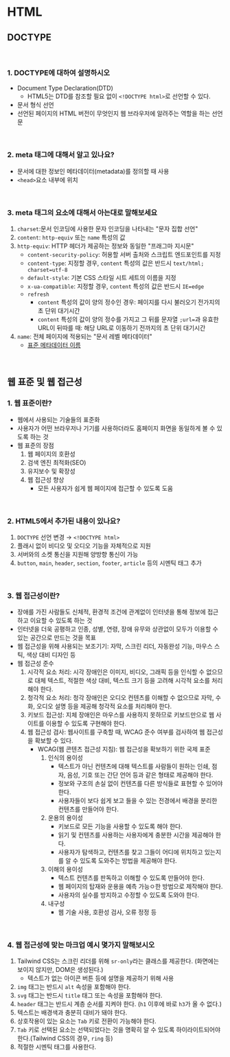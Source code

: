 # HTML

## DOCTYPE

&nbsp;

### 1. DOCTYPE에 대하여 설명하시오

- Document Type Declaration(DTD)
  - HTML5는 DTD를 참조할 필요 없이 `<!DOCTYPE html>`로 선언할 수 있다.
- 문서 형식 선언
- 선언된 페이지의 HTML 버전이 무엇인지 웹 브라우저에 알려주는 역할을 하는 선언문

&nbsp;

### 2. meta 태그에 대해서 알고 있나요?

- 문서에 대한 정보인 메타데이터(metadata)를 정의할 때 사용
- `<head>`요소 내부에 위치

&nbsp;

### 3. meta 태그의 요소에 대해서 아는대로 말해보세요

1. `charset`:문서 인코딩에 사용한 문자 인코딩을 나타내는 "문자 집합 선언"
2. `content`: `http-equiv` 또는 `name` 특성의 값
3. `http-equiv`: HTTP 헤더가 제공하는 정보와 동일한 "프래그마 지시문"
   - `content-security-policy`: 허용할 서버 출처와 스크립트 엔드포인트를 지정
   - `content-type`: 지정할 경우, `content` 특성의 값은 반드시 `text/html; charset=utf-8`
   - `default-style`: 기본 CSS 스타일 시트 세트의 이름을 지정
   - `x-ua-compatible`: 지정할 경우, `content` 특성의 값은 반드시 `IE=edge`
   - `refresh`
     - `content` 특성의 값이 양의 정수인 경우: 페이지를 다시 불러오기 전가지의 초 단위 대기시간
     - `content` 특성의 값이 양의 정수를 가지고 그 뒤를 문자열 `;url=`과 유효한 URL이 뒤따를 때: 해당 URL로 이동하기 전까지의 초 단위 대기시간
4. `name`: 전체 페이지에 적용되는 "문서 레벨 메타데이터"
   - [표준 메타데이터 이름](https://developer.mozilla.org/ko/docs/Web/HTML/Element/meta/name)

&nbsp;

## 웹 표준 및 웹 접근성

### 1. 웹 표준이란?

- 웹에서 사용되는 기술들의 표준화
- 사용자가 어떤 브라우저나 기기를 사용하더라도 홈페이지 화면을 동일하게 볼 수 있도록 하는 것
- 웹 표준의 장점
  1. 웹 페이지의 호환성
  2. 검색 엔진 최적화(SEO)
  3. 유지보수 및 확장성
  4. 웹 접근성 향상
     - 모든 사용자가 쉽게 웹 페이지에 접근할 수 있도록 도움

&nbsp;

### 2. HTML5에서 추가된 내용이 있나요?

1. `DOCTYPE` 선언 변경 → `<!DOCTYPE html>`
2. 플래시 없이 비디오 및 오디오 기능을 자체적으로 지원
3. 서버와의 소켓 통신을 지원해 양방향 통신이 가능
4. `button`, `main`, `header`, `section`, `footer`, `article` 등의 시멘틱 태그 추가

&nbsp;

### 3. 웹 접근성이란?

- 장애를 가진 사람들도 신체적, 환경적 조건에 관계없이 인터넷을 통해 정보에 접근하고 이요할 수 있도록 하는 것
- 인터넷을 더욱 공평하고 인종, 성별, 연령, 장애 유무와 상관없이 모두가 이용할 수 있는 공간으로 만드는 것을 목표
- 웹 접근성을 위해 사용되는 보조기기: 자막, 스크린 리더, 자동완성 기능, 마우스 스틱, 색상 대비 디자인 등
- 웹 접근성 준수
  1. 시각적 요소 처리: 시각 장애인은 이미지, 비디오, 그래픽 등을 인식할 수 없으므로 대체 텍스트, 적절한 색상 대비, 텍스트 크기 등을 고려해 시각적 요소를 처리해야 한다.
  2. 청각적 요소 처리: 청각 장애인은 오디오 컨텐츠를 이해할 수 없으므로 자막, 수화, 오디오 설명 등을 제공해 청각적 요소를 처리해야 한다.
  3. 키보드 접근성: 지체 장애인은 마우스를 사용하지 못하므로 키보드만으로 웹 사이트를 이용할 수 있도록 구현해야 한다.
  4. 웹 접근성 검사: 웹사이트를 구축할 때, WCAG 준수 여부를 검사하여 웹 접근성을 확보할 수 있다.
     - WCAG(웹 콘텐츠 접근성 지침): 웹 접근성을 확보하기 위한 국제 표준
       1. 인식의 용이성
          - 텍스트가 아닌 컨텐츠에 대해 텍스트를 사람들이 원하는 인쇄, 점자, 음성, 기호 또는 간단 언어 등과 같은 형태로 제공해야 한다.
          - 정보와 구조의 손실 없이 컨텐츠를 다른 방식들로 표현할 수 있어야 한다.
          - 사용자들이 보다 쉽게 보고 들을 수 있는 전경에서 배경을 분리한 컨텐츠를 만들어야 한다.
       2. 운용의 용이성
          - 키보드로 모든 기능을 사용할 수 있도록 해야 한다.
          - 읽기 및 컨텐츠를 사용하는 사용자에게 충분한 시간을 제공해야 한다.
          - 사용자가 탐색하고, 컨텐츠를 찾고 그들이 어디에 위치하고 있는지를 알 수 있도록 도와주는 방법을 제공해야 한다.
       3. 이해의 용이성
          - 텍스트 컨텐츠를 판독하고 이해할 수 있도록 만들어야 한다.
          - 웹 페이지의 탑재와 운용을 예측 가능ㅇ한 방법으로 제작해야 한다.
          - 사용자의 실수를 방지하고 수정할 수 있도록 도와야 한다.
       4. 내구성
          - 웹 기술 사용, 호환성 검사, 오류 정정 등

&nbsp;

### 4. 웹 접근성에 맞는 마크업 예시 몇가지 말해보시오

1. Tailwind CSS는 스크린 리더를 위해 `sr-only`라는 클래스를 제공한다. (화면에는 보이지 않지만, DOM은 생성된다.)
   - 텍스트가 없는 아이콘 버튼 등에 설명을 제공하기 위해 사용
2. `img` 태그는 반드시 `alt` 속성을 포함해야 한다.
3. `svg` 태그는 반드시 `title` 태그 또는 속성을 포함해야 한다.
4. `header` 태그는 반드시 계층 순서를 지켜야 한다. (`h1` 이후에 바로 `h3`가 올 수 없다.)
5. 텍스트는 배경색과 충분히 대비가 돼야 한다.
6. 상호작용이 있는 요소는 `Tab` 키로 전환이 가능해야 한다.
7. `Tab` 키로 선택된 요소는 선택되었다는 것을 명확히 알 수 있도록 하이라이트되어야 한다.(Tailwind CSS의 경우, `ring` 등)
8. 적절한 시멘틱 태그를 사용한다.
